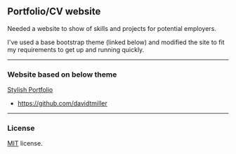 ## Portfolio/CV website

Needed a website to show of skills and projects for potential employers.

I've used a base bootstrap theme (linked below) and modified the site to fit my requirements to get up and running quickly.





<hr/>

### Website based on below theme


[Stylish Portfolio](http://startbootstrap.com/template-overviews/stylish-portfolio/)

* https://github.com/davidtmiller


<hr/>

### License


[MIT](https://github.com/BlackrockDigital/startbootstrap-stylish-portfolio/blob/gh-pages/LICENSE) license.
